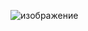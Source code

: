 ![изображение](https://user-images.githubusercontent.com/73166804/113159119-0806e380-9245-11eb-8d86-71c196e4a73f.png)



